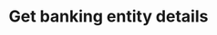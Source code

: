 ---
title: Get banking entity details
excerpt: >-
  Fetch the high level details about the banking entity and its status on the
  platform
api:
  file: openapi-external-b2c.yaml
  operationId: GetBankingEntity
hidden: false
---